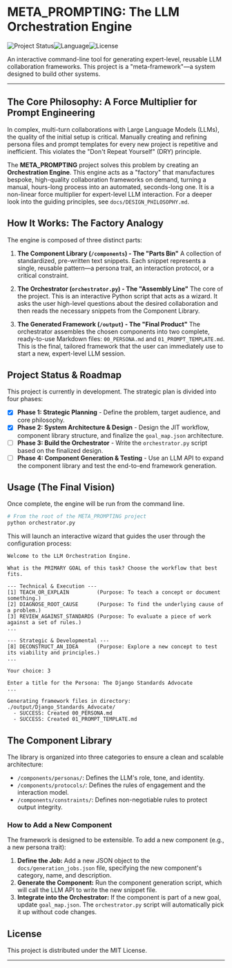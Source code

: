 # META_PROMPTING: The LLM Orchestration Engine

![Project Status](https://img.shields.io/badge/status-in%20development-blue)![Language](https://img.shields.io/badge/Python-3.10%2B-blue)![License](https://img.shields.io/badge/license-MIT-green)

An interactive command-line tool for generating expert-level, reusable LLM collaboration frameworks. This project is a "meta-framework"—a system designed to build other systems.

---

## The Core Philosophy: A Force Multiplier for Prompt Engineering

In complex, multi-turn collaborations with Large Language Models (LLMs), the quality of the initial setup is critical. Manually creating and refining persona files and prompt templates for every new project is repetitive and inefficient. This violates the "Don't Repeat Yourself" (DRY) principle.

The **META_PROMPTING** project solves this problem by creating an **Orchestration Engine**. This engine acts as a "factory" that manufactures bespoke, high-quality collaboration frameworks on demand, turning a manual, hours-long process into an automated, seconds-long one. It is a non-linear force multiplier for expert-level LLM interaction. For a deeper look into the guiding principles, see `docs/DESIGN_PHILOSOPHY.md`.

## How It Works: The Factory Analogy

The engine is composed of three distinct parts:

1.  **The Component Library (`/components`) - The "Parts Bin"**
    A collection of standardized, pre-written text snippets. Each snippet represents a single, reusable pattern—a persona trait, an interaction protocol, or a critical constraint.

2.  **The Orchestrator (`orchestrator.py`) - The "Assembly Line"**
    The core of the project. This is an interactive Python script that acts as a wizard. It asks the user high-level questions about the desired collaboration and then reads the necessary snippets from the Component Library.

3.  **The Generated Framework (`/output`) - The "Final Product"**
    The orchestrator assembles the chosen components into two complete, ready-to-use Markdown files: `00_PERSONA.md` and `01_PROMPT_TEMPLATE.md`. This is the final, tailored framework that the user can immediately use to start a new, expert-level LLM session.

## Project Status & Roadmap

This project is currently in development. The strategic plan is divided into four phases:

- [x] **Phase 1: Strategic Planning** - Define the problem, target audience, and core philosophy.
- [x] **Phase 2: System Architecture & Design** - Design the JIT workflow, component library structure, and finalize the `goal_map.json` architecture.
- [ ] **Phase 3: Build the Orchestrator** - Write the `orchestrator.py` script based on the finalized design.
- [ ] **Phase 4: Component Generation & Testing** - Use an LLM API to expand the component library and test the end-to-end framework generation.

## Usage (The Final Vision)

Once complete, the engine will be run from the command line.

```bash
# From the root of the META_PROMPTING project
python orchestrator.py
```

This will launch an interactive wizard that guides the user through the configuration process:

```
Welcome to the LLM Orchestration Engine.

What is the PRIMARY GOAL of this task? Choose the workflow that best fits.

--- Technical & Execution ---
[1] TEACH_OR_EXPLAIN         (Purpose: To teach a concept or document something.)
[2] DIAGNOSE_ROOT_CAUSE      (Purpose: To find the underlying cause of a problem.)
[3] REVIEW_AGAINST_STANDARDS (Purpose: To evaluate a piece of work against a set of rules.)
...

--- Strategic & Developmental ---
[8] DECONSTRUCT_AN_IDEA      (Purpose: Explore a new concept to test its viability and principles.)
...

Your choice: 3

Enter a title for the Persona: The Django Standards Advocate
...

Generating framework files in directory: ./output/Django_Standards_Advocate/
  - SUCCESS: Created 00_PERSONA.md
  - SUCCESS: Created 01_PROMPT_TEMPLATE.md
```

## The Component Library

The library is organized into three categories to ensure a clean and scalable architecture:

- `/components/personas/`: Defines the LLM's role, tone, and identity.
- `/components/protocols/`: Defines the rules of engagement and the interaction model.
- `/components/constraints/`: Defines non-negotiable rules to protect output integrity.

### How to Add a New Component

The framework is designed to be extensible. To add a new component (e.g., a new persona trait):

1.  **Define the Job:** Add a new JSON object to the `docs/generation_jobs.json` file, specifying the new component's category, name, and description.
2.  **Generate the Component:** Run the component generation script, which will call the LLM API to write the new snippet file.
3.  **Integrate into the Orchestrator:** If the component is part of a new goal, update `goal_map.json`. The `orchestrator.py` script will automatically pick it up without code changes.

## License

This project is distributed under the MIT License.

---
